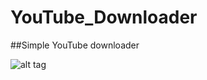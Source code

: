 # YouTube_Downloader
##Simple YouTube downloader 

![alt tag](https://pp.vk.me/c837437/v837437483/d54b/lUBbm85hotE.jpg)

